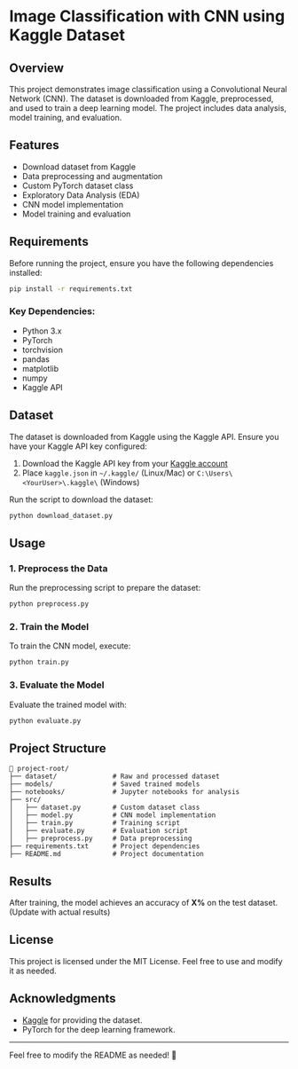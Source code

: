 # Image Classification with CNN using Kaggle Dataset

## Overview
This project demonstrates image classification using a Convolutional Neural Network (CNN). The dataset is downloaded from Kaggle, preprocessed, and used to train a deep learning model. The project includes data analysis, model training, and evaluation.

## Features
- Download dataset from Kaggle
- Data preprocessing and augmentation
- Custom PyTorch dataset class
- Exploratory Data Analysis (EDA)
- CNN model implementation
- Model training and evaluation

## Requirements
Before running the project, ensure you have the following dependencies installed:

```bash
pip install -r requirements.txt
```

### Key Dependencies:
- Python 3.x
- PyTorch
- torchvision
- pandas
- matplotlib
- numpy
- Kaggle API

## Dataset
The dataset is downloaded from Kaggle using the Kaggle API. Ensure you have your Kaggle API key configured:

1. Download the Kaggle API key from your [Kaggle account](https://www.kaggle.com/)
2. Place `kaggle.json` in `~/.kaggle/` (Linux/Mac) or `C:\Users\<YourUser>\.kaggle\` (Windows)

Run the script to download the dataset:
```bash
python download_dataset.py
```

## Usage
### 1. Preprocess the Data
Run the preprocessing script to prepare the dataset:
```bash
python preprocess.py
```

### 2. Train the Model
To train the CNN model, execute:
```bash
python train.py
```

### 3. Evaluate the Model
Evaluate the trained model with:
```bash
python evaluate.py
```

## Project Structure
```
📂 project-root/
├── dataset/              # Raw and processed dataset
├── models/               # Saved trained models
├── notebooks/            # Jupyter notebooks for analysis
├── src/
│   ├── dataset.py        # Custom dataset class
│   ├── model.py          # CNN model implementation
│   ├── train.py          # Training script
│   ├── evaluate.py       # Evaluation script
│   ├── preprocess.py     # Data preprocessing
├── requirements.txt      # Project dependencies
├── README.md             # Project documentation
```

## Results
After training, the model achieves an accuracy of **X%** on the test dataset. (Update with actual results)

## License
This project is licensed under the MIT License. Feel free to use and modify it as needed.

## Acknowledgments
- [Kaggle](https://www.kaggle.com/) for providing the dataset.
- PyTorch for the deep learning framework.

---

Feel free to modify the README as needed! 🚀

